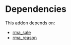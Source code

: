 # Dependencies

This addon depends on:

- [rma_sale](../../odoo-bringout-oca-rma-rma_sale)
- [rma_reason](../../odoo-bringout-oca-rma-rma_reason)

